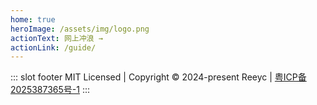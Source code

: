 ```yaml
---
home: true
heroImage: /assets/img/logo.png
actionText: 网上冲浪 →
actionLink: /guide/
---
```


::: slot footer
  MIT Licensed | Copyright © 2024-present Reeyc | [粤ICP备2025387365号-1](https://beian.miit.gov.cn/)
:::
